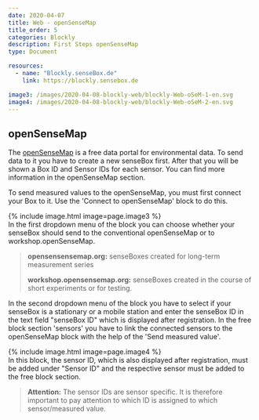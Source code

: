 ```yaml
---
date: 2020-04-07
title: Web - openSenseMap
title_order: 5
categories: Blockly
description: First Steps openSenseMap
type: Document

resources:
  - name: "Blockly.senseBox.de"
    link: https://blockly.sensebox.de

image3: /images/2020-04-08-blockly-web/blockly-Web-oSeM-1-en.svg
image4: /images/2020-04-08-blockly-web/blockly-Web-oSeM-2-en.svg
---
```


## openSenseMap
The [openSenseMap](https://www.opensensemap.org) is a free data portal for environmental data. To send data to it you have to create a new senseBox first. After that you will be shown a Box ID and Sensor IDs for each sensor. You can find more information in the openSenseMap section.

To send measured values to the openSenseMap, you must first connect your Box to it. Use the 'Connect to openSenseMap' block to do this. 

{% include image.html image=page.image3 %}
<br>
In the first dropdown menu of the block you can choose whether your senseBox should send to the conventional openSenseMap or to workshop.openSenseMap.

> **opensensensemap.org:** senseBoxes created for long-term measurement series 
> 
> **workshop.opensensemap.org:** senseBoxes created in the course of short experiments or for testing.

In the second dropdown menu of the block you have to select if your senseBox is a stationary or a mobile station and enter the senseBox ID in the text field "senseBox ID" which is displayed after registration.
In the free block section 'sensors' you have to link the connected sensors to the openSenseMap block with the help of the 'Send measured value'.

{% include image.html image=page.image4 %}
<br>
In this block, the sensor ID, which is also displayed after registration, must be added under "Sensor ID" and the respective sensor must be added to the free block section.

> **Attention:** The sensor IDs are sensor specific. It is therefore important to pay attention to which ID is assigned to which sensor/measured value.